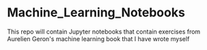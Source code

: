 # Machine_Learning_Notebooks
This repo will contain Jupyter notebooks that contain exercises from Aurelien Geron's machine learning book that I have wrote myself
